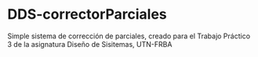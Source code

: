 DDS-correctorParciales
======================

Simple sistema de corrección de parciales, creado para el Trabajo Práctico 3 de la asignatura Diseño de Sisitemas, UTN-FRBA
